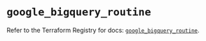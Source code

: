 # `google_bigquery_routine`

Refer to the Terraform Registry for docs: [`google_bigquery_routine`](https://registry.terraform.io/providers/hashicorp/google-beta/5.25.0/docs/resources/google_bigquery_routine).
